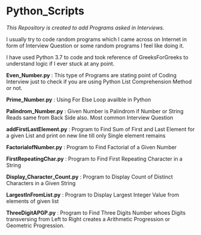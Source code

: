 # Python_Scripts

*This Repository is created to add Programs asked in Interviews.*

I usually try to code random programs which I came across on Internet in form of Interview Question or some random programs I feel like doing it.

I have used Python 3.7 to code and took reference of GreeksForGreeks to understand logic if I ever stuck at any point.

**Even_Number.py** : This type of Programs are stating point of Coding Interview just to check if you are using Python List Comprehension Method or not.

**Prime_Number.py** : Using For Else Loop availble in Python 

**Palindrom_Number.py** : Given Number is Palindrom if Number or String Reads same from Back Side also. Most common Interview Question

**addFirstLastElement.py** : Program to Find Sum of First and Last Element for a given List and print on new line till only Single element remains

**FactorialofNumber.py** : Program to Find Factorial of a Given Number

**FirstRepeatingChar.py** : Program to Find First Repeating Character in a String

**Display_Character_Count.py** : Program to Display Count of Distinct Characters in a Given String

**LargestInFromList.py** : Program to Display Largest Integer Value from elements of given list

**ThreeDigitAPGP.py** : Program to Find Three Digits Number whoes Digits transversing from Left to Right creates a Arithmetic Progression or Geometric Progression.
